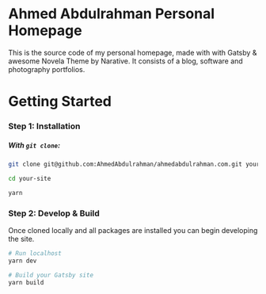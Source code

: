 # Ahmed Abdulrahman Personal Homepage

This is the source code of my personal homepage, made with with Gatsby & awesome Novela Theme by Narative. It consists of a blog, software and photography portfolios.

# Getting Started

### Step 1: Installation

##### With `git clone`:

```sh
git clone git@github.com:AhmedAbdulrahman/ahmedabdulrahman.com.git your-site

cd your-site

yarn
```

### Step 2: Develop & Build

Once cloned locally and all packages are installed you can begin developing the site.

```sh
# Run localhost
yarn dev

# Build your Gatsby site
yarn build
```
